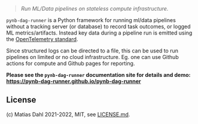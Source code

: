 > *Run ML/Data pipelines on stateless compute infrastructure.*

`pynb-dag-runner` is a Python framework for running ml/data pipelines without a tracking server (or database) to record task outcomes, or logged ML metrics/artifacts.
Instead key data during a pipeline run is emitted using the [OpenTelemetry standard](https://opentelemetry.io/).

Since structured logs can be directed to a file, this can be used to run pipelines on limited or no cloud infrastructure.
Eg. one can use Github actions for compute and Github pages for reporting.

**Please see the `pynb-dag-runner` documentation site for details and demo: https://pynb-dag-runner.github.io/pynb-dag-runner**

## License
(c) Matias Dahl 2021-2022, MIT, see [LICENSE.md](./LICENSE.md).
